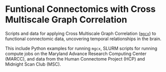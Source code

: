 # Funtional Connectomics with Cross Multiscale Graph Correlation
Scripts and data for applying Cross Multiscale Graph Correlation ([`mgcx`](https://github.com/neurodata/mgcpy)) to functional connectomic data, uncovering temporal relationships in the brain.

This include Python examples for running `mgcx`, SLURM scripts for running compute jobs on the Maryland Advance Research Computing Center (MARCC), and data from the Human Connectome Project (HCP) and Midnight Scan Club (MSC).
